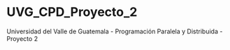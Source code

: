 # UVG_CPD_Proyecto_2
Universidad del Valle de Guatemala - Programación Paralela y Distribuida - Proyecto 2
